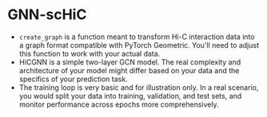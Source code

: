 # GNN-scHiC

- `create_graph` is a function meant to transform Hi-C interaction data into a graph format compatible with PyTorch Geometric. You'll need to adjust this function to work with your actual data.
- HiCGNN is a simple two-layer GCN model. The real complexity and architecture of your model might differ based on your data and the specifics of your prediction task.
- The training loop is very basic and for illustration only. In a real scenario, you would split your data into training, validation, and test sets, and monitor performance across epochs more comprehensively.
